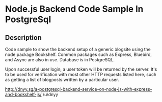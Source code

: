 # Node.js Backend Code Sample In PostgreSql

## Description
Code sample to show the backend setup of a generic blogsite using the node package Bookshelf. Common packages such as Express, Bluebird, and Async are also in use. Database is in PostgreSQL.

Upon successful user login, a user token will be returned by the server. It's to be used for verification with most other HTTP requests listed here, such as getting a list of blogposts written by a particular user.

http://dnyy.sg/a-postgresql-backend-service-on-node-js-with-express-and-bookshelf-js/ /u/dnyy
